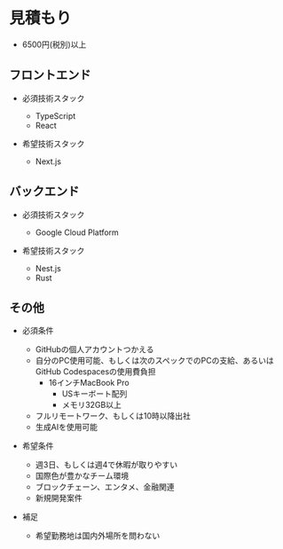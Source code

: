 # 見積もり

- 6500円(税別)以上

## フロントエンド

- 必須技術スタック

  - TypeScript
  - React

- 希望技術スタック
  - Next.js

## バックエンド

- 必須技術スタック

  - Google Cloud Platform

- 希望技術スタック
  - Nest.js
  - Rust

## その他

- 必須条件

  - GitHubの個人アカウントつかえる
  - 自分のPC使用可能、もしくは次のスペックでのPCの支給、あるいはGitHub Codespacesの使用費負担
    - 16インチMacBook Pro
      - USキーボート配列
      - メモリ32GB以上
  - フルリモートワーク、もしくは10時以降出社
  - 生成AIを使用可能

- 希望条件

  - 週3日、もしくは週4で休暇が取りやすい
  - 国際色が豊かなチーム環境
  - ブロックチェーン、エンタメ、金融関連
  - 新規開発案件

- 補足
  - 希望勤務地は国内外場所を問わない
